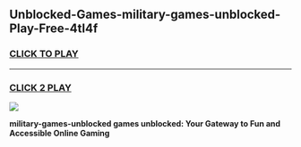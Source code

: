 
## Unblocked-Games-military-games-unblocked-Play-Free-4tl4f
<h3>
<a href="https://premium76.site?title=military-games-unblocked&ref=24M">CLICK TO PLAY</a></h3>
<hr>

<h3>
<a href="https://premium76.site?title=military-games-unblocked&ref=24M">CLICK 2 PLAY</a>
  
</h3>

<a href="https://premium76.site?title=military-games-unblocked&ref=24M"><img src="https://clearcache.store/games.png"></a>


**military-games-unblocked games unblocked: Your Gateway to Fun and Accessible Online Gaming**
